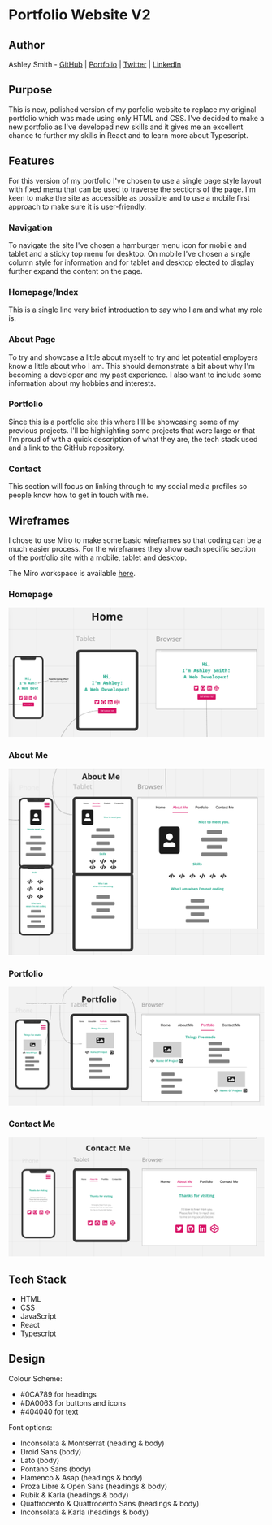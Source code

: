 # Portfolio Website V2

## Author

Ashley Smith - [GitHub](https://github.com/Ash-Eileen) | [Portfolio](https://ashleysmith.netlify.app/) | [Twitter](https://twitter.com/Ash413_) | [LinkedIn](https://ashleysmith.netlify.app/contact.html)

## Purpose

This is new, polished version of my porfolio website to replace my original portfolio which was made using only HTML and CSS. I've decided to make a new portfolio as I've developed new skills and it gives me an excellent chance to further my skills in React and to learn more about Typescript.

## Features

For this version of my portfolio I've chosen to use a single page style layout with fixed menu that can be used to traverse the sections of the page. I'm keen to make the site as accessible as possible and to use a mobile first approach to make sure it is user-friendly.

### Navigation

To navigate the site I've chosen a hamburger menu icon for mobile and tablet and a sticky top menu for desktop. On mobile I've chosen a single column style for information and for tablet and desktop elected to display further expand the content on the page.

### Homepage/Index

This is a single line very brief introduction to say who I am and what my role is.

### About Page

To try and showcase a little about myself to try and let potential employers know a little about who I am. This should demonstrate a bit about why I'm becoming a developer and my past experience. I also want to include some information about my hobbies and interests.

### Portfolio

Since this is a portfolio site this where I'll be showcasing some of my previous projects. I'll be highlighting some projects that were large or that I'm proud of with a quick description of what they are, the tech stack used and a link to the GitHub repository.

### Contact

This section will focus on linking through to my social media profiles so people know how to get in touch with me.

## Wireframes

I chose to use Miro to make some basic wireframes so that coding can be a much easier process. For the wireframes they show each specific section of the portfolio site with a mobile, tablet and desktop.

The Miro workspace is available [here](https://miro.com/app/board/o9J_ld3pzAU=/).

### Homepage

![Home](./wireframes/home.png)

### About Me

![About Me](./wireframes/about-me.png)

### Portfolio

![Portfolio](./wireframes/portfolio.png)

### Contact Me

![Contact Me](./wireframes/contact-me.png)

## Tech Stack

- HTML
- CSS
- JavaScript
- React
- Typescript

## Design

Colour Scheme:

- #0CA789 for headings
- #DA0063 for buttons and icons
- #404040 for text

Font options:

- Inconsolata & Montserrat (heading & body)
- Droid Sans (body)
- Lato (body)
- Pontano Sans (body)
- Flamenco & Asap (headings & body)
- Proza Libre & Open Sans (headings & body)
- Rubik & Karla (headings & body)
- Quattrocento & Quattrocento Sans (headings & body)
- Inconsolata & Karla (headings & body)
